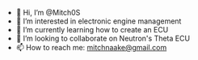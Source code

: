 - 👋 Hi, I’m @Mitch0S
- 👀 I’m interested in electronic engine management
- 🌱 I’m currently learning how to create an ECU 
- 💞️ I’m looking to collaborate on Neutron's Theta ECU
- 📫 How to reach me: mitchnaake@gmail.com

<!---
Mitch0S/Mitch0S is a ✨ special ✨ repository because its `README.md` (this file) appears on your GitHub profile.
You can click the Preview link to take a look at your changes.
--->
